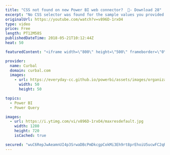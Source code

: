 ```yaml
---
title: "CSS not found on new Power BI web connector?  😬- Download 28"
excerpt: "No CSS selector was found for the sample values you provided.  Are you having issues with the new connector? No problem, In this video I will show you how to help Power Query scrape websites that you couldnt do before.  Link to pbix file:  Go to our Download Center/ community downloads and get file #28:"
originalUrl: https://youtube.com/watch?v=v896D-1rxO4
type: video
price: Free
length: PT12M58S
publishedDateTime: 2018-05-21T10:12:44Z
heat: 50

featuredContent: "<iframe width=\"800\" height=\"500\" frameborder=\"0\" src=\"https://www.youtube.com/embed/v896D-1rxO4\" allow=\"accelerometer; autoplay; encrypted-media; gyroscope; picture-in-picture\" allowfullscreen></iframe>"

provider:
  name: Curbal
  domain: curbal.com
  images:
    - url: https://everyday-cc.github.io/powerbi/assets/images/organizations/curbal.com-50x50.jpg
      width: 50
      height: 50

topics:
  - Power BI
  - Power Query

images:
  - url: https://i.ytimg.com/vi/v896D-1rxO4/maxresdefault.jpg
    width: 1280
    height: 720
    isCached: true

secured: "wuC6RepJwAeamnUI4p3SrwaDBcPmDkcgpCokMi3Eh9rt8prEhoiU5ucwFC2qRl77KexUq2tqzflCg5MFN4SQ+vmbVTOrm4SySK/EECdx+To2Vskv36JIUjoS9WJsMURayxwPGrDrhzARuBvQTV5Z1xXodNQ3khCqfDB1ohg0BpfIMTg0iXUa+Seg/hYEMpr388XfpZddwqXIHtzWpXFVxOcitzO2iUlK10XbaGGeL/YK4JEwvYdm/aIHY36Wkm8mNrfQNRDGwjiy7xMI0uHRwA+bQO0haO6pP9u65OGNID9X3huRQo69f6G+nFWv1lODS1em8jqFpdu1N+h0EwiRvb6BaLB32qsO09OuuaNzxLIgv/Vl2L5qFimiuTzdv249bTF5uAAnNMgVLik//sC3Hp+t1ehRPZ0F8gADBb2XRpU=;OntmyLsQZJrDY5HHkbDKZw=="
---
```


